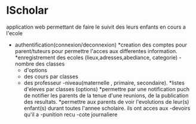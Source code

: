# IScholar
application web permettant de faire le suivit des leurs enfants en cours a l'ecole

* authentification(connexion/deconnexion)
*creation des comptes pour parent/tuteurs
	pour permettre l'acces aux differentes information.
*enregistrement des ecoles (lieux,adresses,abediance, categorie)
	-nombre des classes
	- d'options 
	- des cours par classes
	- des professeur
	-niveau(maternelle , primaire, secondaire).
*listes d'eleves par classes (options)
*permettre par une notification puch de notifier les parents
 de la tenue d'une reunions, de la publication des resultats.
*permettre aux parents de voir l'evolutions de leur(s) enfant(s) durant toutes l'annee 
scholaire.
	ils ont acces aux 
		-devoirs qu'il a 
		-punition recu
		-cote journaliere
